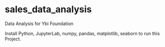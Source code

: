 # sales_data_analysis
Data Analysis for Ybi Foundation

Install Python, JupyterLab, numpy, pandas, matplotlib, seaborn to run this Project.
